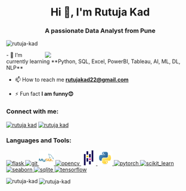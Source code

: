 <h1 align="center">Hi 👋, I'm Rutuja Kad</h1>
<h3 align="center">A passionate Data Analyst from Pune</h3>
<p  align="left"> <img src="https://komarev.com/ghpvc/?username=rutuja-kad&label=Profile%20views&color=0e75b6&style=flat" alt="rutuja-kad" /> </p>
<img  align= "right" width="400" src="https://encrypted-tbn0.gstatic.com/images?q=tbn:ANd9GcTYhL0qOLL9gFP91nhosjZFErzEk6pIJFkeWw&s">
- 🌱 I’m currently learning **Python, SQL, Excel, PowerBI, Tableau, AI, ML, DL, NLP**

- 📫 How to reach me **rutujakad22@gmail.com**

- ⚡ Fun fact **I am funny😊**


<h3 align="left">Connect with me:</h3>
<p align="left">
<a href="https://linkedin.com/in/rutuja kad" target="blank"><img align="center" src="https://raw.githubusercontent.com/rahuldkjain/github-profile-readme-generator/master/src/images/icons/Social/linked-in-alt.svg" alt="rutuja kad" height="30" width="40" /></a>
<a href="https://kaggle.com/rutuja kad" target="blank"><img align="center" src="https://raw.githubusercontent.com/rahuldkjain/github-profile-readme-generator/master/src/images/icons/Social/kaggle.svg" alt="rutuja kad" height="30" width="40" /></a>

</p>

<h3 align="left">Languages and Tools:</h3>
<p align="left"> <a href="https://flask.palletsprojects.com/" target="_blank" rel="noreferrer"> <img src="https://www.vectorlogo.zone/logos/pocoo_flask/pocoo_flask-icon.svg" alt="flask" width="40" height="40"/> </a> <a href="https://git-scm.com/" target="_blank" rel="noreferrer"> <img src="https://www.vectorlogo.zone/logos/git-scm/git-scm-icon.svg" alt="git" width="40" height="40"/> </a> <a href="https://www.mysql.com/" target="_blank" rel="noreferrer"> <img src="https://raw.githubusercontent.com/devicons/devicon/master/icons/mysql/mysql-original-wordmark.svg" alt="mysql" width="40" height="40"/> </a> <a href="https://opencv.org/" target="_blank" rel="noreferrer"> <img src="https://www.vectorlogo.zone/logos/opencv/opencv-icon.svg" alt="opencv" width="40" height="40"/> </a> <a href="https://pandas.pydata.org/" target="_blank" rel="noreferrer"> <img src="https://raw.githubusercontent.com/devicons/devicon/2ae2a900d2f041da66e950e4d48052658d850630/icons/pandas/pandas-original.svg" alt="pandas" width="40" height="40"/> </a> <a href="https://www.python.org" target="_blank" rel="noreferrer"> <img src="https://raw.githubusercontent.com/devicons/devicon/master/icons/python/python-original.svg" alt="python" width="40" height="40"/> </a> <a href="https://pytorch.org/" target="_blank" rel="noreferrer"> <img src="https://www.vectorlogo.zone/logos/pytorch/pytorch-icon.svg" alt="pytorch" width="40" height="40"/> </a> <a href="https://scikit-learn.org/" target="_blank" rel="noreferrer"> <img src="https://upload.wikimedia.org/wikipedia/commons/0/05/Scikit_learn_logo_small.svg" alt="scikit_learn" width="40" height="40"/> </a> <a href="https://seaborn.pydata.org/" target="_blank" rel="noreferrer"> <img src="https://seaborn.pydata.org/_images/logo-mark-lightbg.svg" alt="seaborn" width="40" height="40"/> </a> <a href="https://www.sqlite.org/" target="_blank" rel="noreferrer"> <img src="https://www.vectorlogo.zone/logos/sqlite/sqlite-icon.svg" alt="sqlite" width="40" height="40"/> </a> <a href="https://www.tensorflow.org" target="_blank" rel="noreferrer"> <img src="https://www.vectorlogo.zone/logos/tensorflow/tensorflow-icon.svg" alt="tensorflow" width="40" height="40"/> </a> </p>

<p><img align="left" src="https://github-readme-stats.vercel.app/api/top-langs?username=rutuja-kad&show_icons=true&locale=en&layout=compact" alt="rutuja-kad" /></p>

<p>&nbsp;<img align="center" src="https://github-readme-stats.vercel.app/api?username=rutuja-kad&show_icons=true&locale=en" alt="rutuja-kad" /></p>
